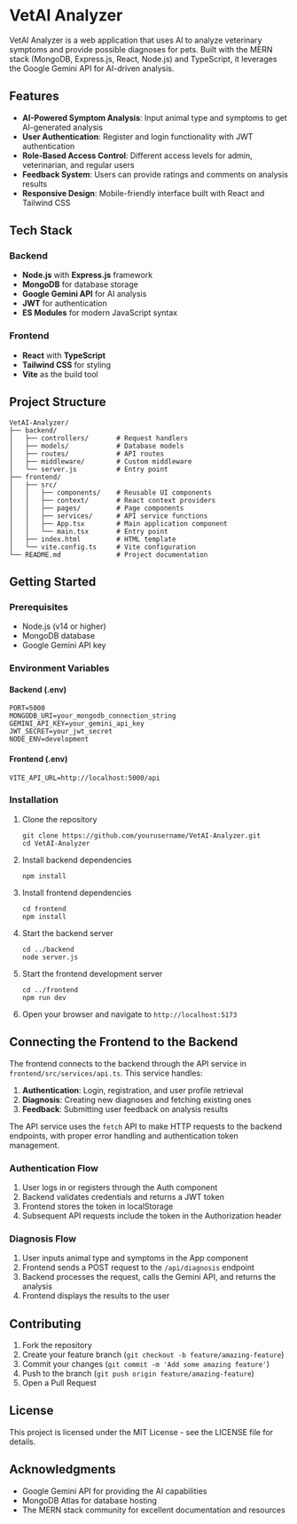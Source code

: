 # VetAI Analyzer

VetAI Analyzer is a web application that uses AI to analyze veterinary symptoms and provide possible diagnoses for pets. Built with the MERN stack (MongoDB, Express.js, React, Node.js) and TypeScript, it leverages the Google Gemini API for AI-driven analysis.

## Features

- **AI-Powered Symptom Analysis**: Input animal type and symptoms to get AI-generated analysis
- **User Authentication**: Register and login functionality with JWT authentication
- **Role-Based Access Control**: Different access levels for admin, veterinarian, and regular users
- **Feedback System**: Users can provide ratings and comments on analysis results
- **Responsive Design**: Mobile-friendly interface built with React and Tailwind CSS

## Tech Stack

### Backend
- **Node.js** with **Express.js** framework
- **MongoDB** for database storage
- **Google Gemini API** for AI analysis
- **JWT** for authentication
- **ES Modules** for modern JavaScript syntax

### Frontend
- **React** with **TypeScript**
- **Tailwind CSS** for styling
- **Vite** as the build tool

## Project Structure

```
VetAI-Analyzer/
├── backend/
│   ├── controllers/       # Request handlers
│   ├── models/            # Database models
│   ├── routes/            # API routes
│   ├── middleware/        # Custom middleware
│   └── server.js          # Entry point
├── frontend/
│   ├── src/
│   │   ├── components/    # Reusable UI components
│   │   ├── context/       # React context providers
│   │   ├── pages/         # Page components
│   │   ├── services/      # API service functions
│   │   ├── App.tsx        # Main application component
│   │   └── main.tsx       # Entry point
│   ├── index.html         # HTML template
│   └── vite.config.ts     # Vite configuration
└── README.md              # Project documentation
```

## Getting Started

### Prerequisites

- Node.js (v14 or higher)
- MongoDB database
- Google Gemini API key

### Environment Variables

#### Backend (.env)
```
PORT=5000
MONGODB_URI=your_mongodb_connection_string
GEMINI_API_KEY=your_gemini_api_key
JWT_SECRET=your_jwt_secret
NODE_ENV=development
```

#### Frontend (.env)
```
VITE_API_URL=http://localhost:5000/api
```

### Installation

1. Clone the repository
   ```
   git clone https://github.com/yourusername/VetAI-Analyzer.git
   cd VetAI-Analyzer
   ```

2. Install backend dependencies
   ```
   npm install
   ```

3. Install frontend dependencies
   ```
   cd frontend
   npm install
   ```

4. Start the backend server
   ```
   cd ../backend
   node server.js
   ```

5. Start the frontend development server
   ```
   cd ../frontend
   npm run dev
   ```

6. Open your browser and navigate to `http://localhost:5173`

## Connecting the Frontend to the Backend

The frontend connects to the backend through the API service in `frontend/src/services/api.ts`. This service handles:

1. **Authentication**: Login, registration, and user profile retrieval
2. **Diagnosis**: Creating new diagnoses and fetching existing ones
3. **Feedback**: Submitting user feedback on analysis results

The API service uses the `fetch` API to make HTTP requests to the backend endpoints, with proper error handling and authentication token management.

### Authentication Flow

1. User logs in or registers through the Auth component
2. Backend validates credentials and returns a JWT token
3. Frontend stores the token in localStorage
4. Subsequent API requests include the token in the Authorization header

### Diagnosis Flow

1. User inputs animal type and symptoms in the App component
2. Frontend sends a POST request to the `/api/diagnosis` endpoint
3. Backend processes the request, calls the Gemini API, and returns the analysis
4. Frontend displays the results to the user

## Contributing

1. Fork the repository
2. Create your feature branch (`git checkout -b feature/amazing-feature`)
3. Commit your changes (`git commit -m 'Add some amazing feature'`)
4. Push to the branch (`git push origin feature/amazing-feature`)
5. Open a Pull Request

## License

This project is licensed under the MIT License - see the LICENSE file for details.

## Acknowledgments

- Google Gemini API for providing the AI capabilities
- MongoDB Atlas for database hosting
- The MERN stack community for excellent documentation and resources
